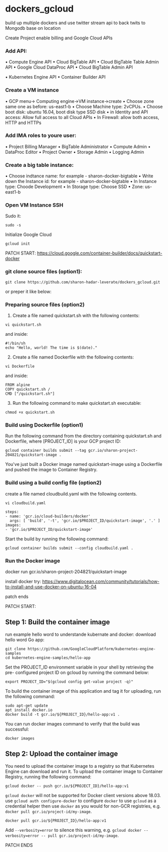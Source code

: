 # dockers_gcloud
build up multiple dockers and use twitter stream api to back twits to Mongodb base on location

Create Project enable billing and Google Cloud APIs

### Add API:
•	Compute Engine API
•	Cloud BigTable API
•	Cloud BigTable Table Admin API
•	Google Cloud DataProc API
•	Cloud BigTable Admin API

•	Kubernetes Engine API
•	Container Builder API


### Create a VM instance
•	GCP menu-> Computing engine->VM instance->create
•	Choose zone same one as before: us-east1-b
•	Choose Machine type: 2vCPUs.
•	Choose boot disk: ubuntu 16.04, boot disk type SSD disk
•	in Identity and API access: Allow full access to all Cloud APIs
•	In Firewall: allow both access, HTTP and HTTPs

### Add IMA roles to youre user:
•	Project Billing Manager
•	BigTable Administrator
•	Compute Admin
•	DataProc Editor
•	Project Owner
•	Storage Admin
•	Logging Admin

### Create a big table instance:
•	Choose indtance name: for example - sharon-docker-bigtable
•	Write down the Instance id: for example - sharon-docker-bigtable
•	In Instance type: Choode Development
•	In Storage type: Choose SSD
•	Zone: us-east1-b

### Open VM Instance SSH

Sudo it:
```
sudo -s
```

Initialize Google Cloud
```
gcloud init 
```
PATCH START: https://cloud.google.com/container-builder/docs/quickstart-docker
### git clone source files (option1):
```
git clone https://github.com/sharon-hadar-leverate/dockers_gcloud.git
```
or preper it like below:
### Preparing source files (option2)
1. Create a file named quickstart.sh with the following contents:
```
vi quickstart.sh
```
and inside:
```
#!/bin/sh
echo "Hello, world! The time is $(date)."
```
2. Create a file named Dockerfile with the following contents:
```
vi Dockerfile
```
and inside:
```
FROM alpine
COPY quickstart.sh /
CMD ["/quickstart.sh"]
```
3. Run the following command to make quickstart.sh executable:
```
chmod +x quickstart.sh
```

### Build using Dockerfile (option1)

Run the following command from the directory containing quickstart.sh and Dockerfile, where [PROJECT_ID] is your GCP project ID:
```
gcloud container builds submit --tag gcr.io/sharon-project-204821/quickstart-image .
```
You've just built a Docker image named quickstart-image using a Dockerfile and pushed the image to Container Registry.

### Build using a build config file (option2)

create a file named cloudbuild.yaml with the following contents.
```
vi cloudbuild.yaml
```
```
steps:
- name: 'gcr.io/cloud-builders/docker'
  args: [ 'build', '-t', 'gcr.io/$PROJECT_ID/quickstart-image', '.' ]
images:
- 'gcr.io/$PROJECT_ID/quickstart-image'
```
Start the build by running the following command:
```
gcloud container builds submit --config cloudbuild.yaml .
```

### Run the Docker image
docker run gcr.io/sharon-project-204821/quickstart-image

install docker try:
https://www.digitalocean.com/community/tutorials/how-to-install-and-use-docker-on-ubuntu-16-04

patch ends

PATCH START:

## Step 1: Build the container image

run example hello word to understande kubernate and docker:
download hello word Go app:

```
git clone https://github.com/GoogleCloudPlatform/kubernetes-engine-samples
cd kubernetes-engine-samples/hello-app
```

Set the PROJECT_ID environment variable in your shell by retrieving the pre- configured project ID on gcloud by running the command below:
```
export PROJECT_ID="$(gcloud config get-value project -q)"
```
To build the container image of this application and tag it for uploading, run the following command:
```
sudo apt-get update
apt install docker.io
docker build -t gcr.io/${PROJECT_ID}/hello-app:v1 .
```

You can run docker images command to verify that the build was successful:
```
docker images
```

## Step 2: Upload the container image

You need to upload the container image to a registry so that Kubernetes Engine can download and run it. To upload the container image to Container Registry, running the following command:
```
gcloud docker -- push gcr.io/${PROJECT_ID}/hello-app:v1
```
`gcloud docker` will not be supported for Docker client versions above 18.03.
use `gcloud auth configure-docker` to configure `docker` to use `gcloud` as a credential helper
then use `docker` as you would for non-GCR registries, e.g. `docker pull gcr.io/project-id/my-image`.
```
docker pull gcr.io/${PROJECT_ID}/hello-app:v1
```
Add `--verbosity=error` to silence this warning, e.g. `gcloud docker --verbosity=error -- pull gcr.io/project-id/my-image`.

PATCH ENDS

